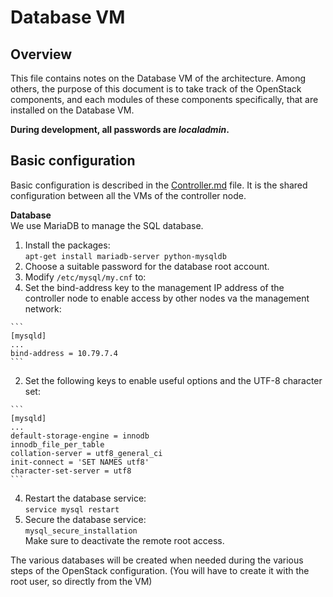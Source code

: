 # Database VM

## Overview
This file contains notes on the Database VM of the architecture. Among others, the purpose of this document is to take track of the OpenStack components, and each modules of these components specifically, that are installed on the Database VM.

**During development, all passwords are _localadmin_.**

## Basic configuration

Basic configuration is described in the [Controller.md](https://github.com/sylmarien/openstack-install-notes/blob/master/Controller.md) file. It is the shared configuration between all the VMs of the controller node.

**Database**  
We use MariaDB to manage the SQL database.

1. Install the packages:  
  `apt-get install mariadb-server python-mysqldb`
2. Choose a suitable password for the database root account.
3. Modify `/etc/mysql/my.cnf` to:
  1. Set the bind-address key to the management IP address of the controller node to enable access by other nodes va the management network:
  
    ```
    [mysqld]
    ...
    bind-address = 10.79.7.4
    ```
  2. Set the following keys to enable useful options and the UTF-8 character set:
  
    ```
    [mysqld]
    ...
    default-storage-engine = innodb
    innodb_file_per_table
    collation-server = utf8_general_ci
    init-connect = 'SET NAMES utf8'
    character-set-server = utf8
    ```
4. Restart the database service:  
  `service mysql restart`
5. Secure the database service:  
  `mysql_secure_installation`  
  Make sure to deactivate the remote root access.

The various databases will be created when needed during the various steps of the OpenStack configuration. (You will have to create it with the root user, so directly from the VM)